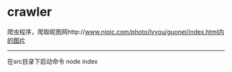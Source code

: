# crawler
爬虫程序，爬取昵图网http://www.nipic.com/photo/lvyou/guonei/index.html内的图片

---
在src目录下启动命令
node index
